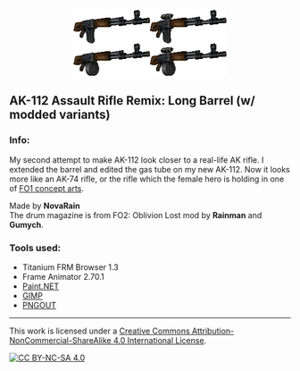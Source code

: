 <p align="center"><img src="/_pics/ak112long_set.png" alt="AK-112, Long Barrel"/></p>

## AK-112 Assault Rifle Remix: Long Barrel (w/ modded variants)

### Info:
My second attempt to make AK-112 look closer to a real-life AK rifle. I extended the barrel and edited the gas tube on my new AK-112. Now it looks more like an AK-74 rifle, or the rifle which the female hero is holding in one of [FO1 concept arts](https://fallout.wiki/wiki/File:FO1_Concept_Art_VDwlrs_1.jpg).

Made by **NovaRain**\
The drum magazine is from FO2: Oblivion Lost mod by **Rainman** and **Gumych**.

### Tools used:
* Titanium FRM Browser 1.3
* Frame Animator 2.70.1
* [Paint.NET](https://www.getpaint.net)
* [GIMP](https://www.gimp.org)
* [PNGOUT](http://advsys.net/ken/utils.htm)

--------------------------------------------------------------------------------
This work is licensed under a [Creative Commons Attribution-NonCommercial-ShareAlike 4.0 International License][cc-by-nc-sa].

[![CC BY-NC-SA 4.0][cc-by-nc-sa-image]][cc-by-nc-sa]

[cc-by-nc-sa]: http://creativecommons.org/licenses/by-nc-sa/4.0/
[cc-by-nc-sa-image]: https://licensebuttons.net/l/by-nc-sa/4.0/88x31.png
